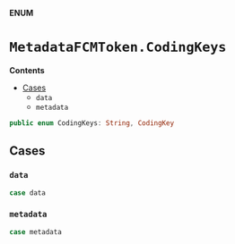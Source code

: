 **ENUM**

# `MetadataFCMToken.CodingKeys`

**Contents**

- [Cases](#cases)
  - `data`
  - `metadata`

```swift
public enum CodingKeys: String, CodingKey
```

## Cases
### `data`

```swift
case data
```

### `metadata`

```swift
case metadata
```
